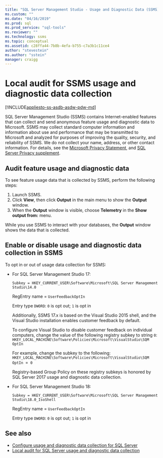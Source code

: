```yaml
---
title: "SQL Server Management Studio - Usage and Diagnostic Data (SSMS) | Microsoft Docs"
ms.custom: ""
ms.date: "04/16/2019"
ms.prod: sql
ms.prod_service: "sql-tools"
ms.reviewer: ""
ms.technology: ssms
ms.topic: conceptual
ms.assetid: c28ffa44-7b8b-4efa-b755-c7a3b1c11ce4
author: "stevestein"
ms.author: "sstein"
manager: craigg
---
```


# Local audit for SSMS usage and diagnostic data collection
[!INCLUDE[appliesto-ss-asdb-asdw-pdw-md](../includes/appliesto-ss-asdb-asdw-pdw-md.md)]

SQL Server Management Studio (SSMS) contains Internet-enabled features that can collect and send anonymous feature usage and diagnostic data to Microsoft. SSMS may collect standard computer information and information about use and performance that may be transmitted to Microsoft and analyzed for purposes of improving the quality, security, and reliability of SSMS. We do not collect your name, address, or other contact information. For details, see the [Microsoft Privacy Statement](https://privacy.microsoft.com/privacystatement), and [SQL Server Privacy supplement](https://go.microsoft.com/fwlink/?LinkID=868444).

## Audit feature usage and diagnostic data

To see feature usage data that is collected by SSMS, perform the following steps:

1.	Launch SSMS.
2.	Click **View**, then click **Output** in the main menu to show the **Output** window. 
3.	When the **Output** window is visible, choose **Telemetry** in the **Show output from:** menu.

While you use SSMS to interact with your databases, the **Output** window shows the data that is collected.

## Enable or disable usage and diagnostic data collection in SSMS

To opt in or out of usage data collection for SSMS:

- For SQL Server Management Studio 17:

  `Subkey = HKEY_CURRENT_USER\Software\Microsoft\SQL Server Management Studio\14.0`

  RegEntry name = `UserFeedbackOptIn`

  Entry type `DWORD`: `0` is opt out; `1` is opt in

  Additionally, SSMS 17.x is based on the Visual Studio 2015 shell, and the Visual Studio installation enables customer feedback by default.  

  To configure Visual Studio to disable customer feedback on individual computers, change the value of the following registry subkey to string `0`: `HKEY_LOCAL_MACHINE\Software\Policies\Microsoft\VisualStudio\SQM OptIn`

  For example, change the subkey to the following:  
  `HKEY_LOCAL_MACHINE\Software\Policies\Microsoft\VisualStudio\SQM OptIn `=` 0`

  Registry-based Group Policy on these registry subkeys is honored by SQL Server 2017 usage and diagnostic data collection.

- For SQL Server Management Studio 18:

  `Subkey = HKEY_CURRENT_USER\Software\Microsoft\SQL Server Management Studio\18.0_IsoShell`

  RegEntry name = `UserFeedbackOptIn`

  Entry type `DWORD`: `0` is opt out; `1` is opt in

## See also

- [Configure usage and diagnostic data collection for SQL Server](../sql-server/usage-and-diagnostic-data-configuration-for-sql-server.md)
- [Local audit for SQL Server usage and diagnostic data collection](http://msdn.microsoft.com/library/mt743085.aspx)